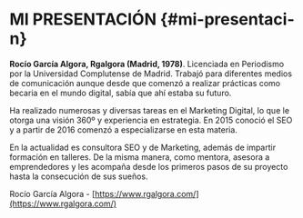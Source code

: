 # MI PRESENTACIÓN {#mi-presentaci-n}

**Rocío García Algora, Rgalgora (Madrid, 1978)**. Licenciada en Periodismo por la Universidad Complutense de Madrid. Trabajó para diferentes medios de comunicación aunque desde que comenzó a realizar prácticas como becaria en el mundo digital, sabía que ahí estaba su futuro.

Ha realizado numerosas y diversas tareas en el Marketing Digital, lo que le otorga una visión 360º y experiencia en estrategia. En 2015 conoció el SEO y a partir de 2016 comenzó a especializarse en esta materia.

En la actualidad es consultora SEO y de Marketing, además de impartir formación en talleres. De la misma manera, como mentora, asesora a emprendedores y les acompaña desde los primeros pasos de su proyecto hasta la consecución de sus sueños.

Rocío García Algora -  [https://www.rgalgora.com/](https://www.rgalgora.com/)
